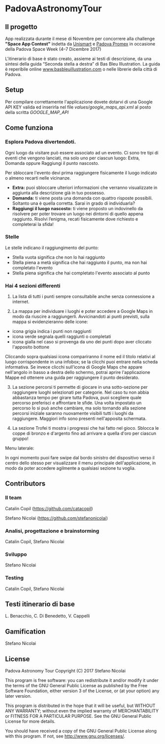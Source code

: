 # PadovaAstronomyTour

## Il progetto

App realizzata durante il mese di Novembre per concorrere alla challenge <b>"Space App Contest"</b> indetta da <a href="http://www.unismart.it">Unismart</a> e <a href="http://www.pd-promex.it/it">Padova Promex</a> in occasione della Padova Space Week (4&#8211;7 Dicembre 2017)

L'itinerario di base è stato creato, assieme ai testi di descrizione, da una sintesi della guida “Seconda stella a destra” di Bas Bleu Illustration. La guida è reperibile online <a href="http://www.basbleuillustration.com">www.basbleuillustration.com</a> o nelle librerie della città di Padova.

## Setup

Per compilare correttamente l'applicazione dovete dotarvi di una Google API KEY valida ed inserirla nel file _values/google_maps_api.xml_ al posto della scritta _GOOGLE_MAP_API_

## Come funziona

### Esplora Padova divertendoti.

Ogni luogo da visitare può essere associato ad un evento.
Ci sono tre tipi di eventi che vengono lanciati, ma solo uno per ciascun luogo: Extra, Domanda oppure Raggiungi il punto nascosto.

Per sbloccare l'evento devi prima raggiungere fisicamente il luogo indicato o almeno recarti nelle vicinanze.
- **Extra:** puoi sbloccare ulteriori informazioni che verranno visualizzate in aggiunta alla descrizione già in tuo possesso.
- **Domanda:** ti viene posta una domanda con quattro risposte possibili. Soltanto una è quella corretta. Sarai in grado di individuarla?
- **Raggiungi il luogo nascosto:** ti viene proposto un indovinello da risolvere per poter trovare un luogo nei dintorni di quello appena raggiunto. Risolvi l’enigma, recati fisicamente dove richiesto e completerai la sfida!

### Stelle
Le stelle indicano il raggiungimento del punto:
- Stella vuota significa che non lo hai raggiunto
- Stella piena a metà significa che hai raggiunto il punto, ma non hai completato l'evento
- Stella piena significa che hai completato l'evento associato al punto


### Hai 4 sezioni differenti

1. La lista di tutti i punti sempre consultabile anche senza connessione a internet.

2. La mappa per individuare i luoghi e poter accedere a Google Maps in modo da riuscire a raggiungerli. Avvicinandoti ai punti previsti,  sulla mappa si evidenzieranno delle icone:
 - icona grigia indica i punti non raggiunti
 - icona verde segnala quelli raggiunti o completati
 - icona gialla nel caso si provenga da uno dei punti dopo aver cliccato l'apposito bottone
 
 Cliccando sopra qualsiasi icona compariranno il nome ed il titolo relativi al luogo corrispondente in una infobox; se la clicchi puoi entrare nella scheda informativa. Se invece clicchi sull'icona di Google Maps che appare nell'angolo in basso a destra dello schermo, potrai aprire l'applicazione Mappe ed ottenere una guida per raggiungere il punto desiderato.

3. La sezione percorsi ti permette di giocare in una sotto-sezione per raggiungere luoghi selezionati per categorie. Nel caso tu non abbia abbastanza tempo per girare tutta Padova, puoi scegliere quale percorso preferisci e affrontare le sfide. Una volta impostato un percorso lo si può anche cambiare, ma solo tornando alla sezione percorsi iniziale saranno nuovamente visibili tutti i luoghi da raggiungere. Maggiori info sono presenti nell'apposita schermata.

4. La sezione Trofei ti mostra i progressi che hai fatto nel gioco. Sblocca le coppe di bronzo e d'argento fino ad arrivare a quella d'oro per ciascun gruppo!


Menu laterale:

In ogni momento puoi fare swipe dal bordo sinistro del dispositivo verso il centro dello stesso per visualizzare il menu principale dell'applicazione, in modo da poter accedere agilmente a qualsiasi sezione tu voglia.


## Contributors

### Il team

Catalin Copil (https://github.com/catacopil)

Stefano Nicolai (https://github.com/stefanonicolai)

### Analisi, progettazione e brainstorming

Catalin Copil, Stefano Nicolai

### Sviluppo

Stefano Nicolai

### Testing

Catalin Copil, Stefano Nicolai

## Testi itinerario di base

L. Benacchio, C. Di Benedetto, V. Cappelli

## Gamification

Stefano Nicolai

## License

Padova Astronomy Tour
Copyright (C) 2017  Stefano Nicolai

This program is free software: you can redistribute it and/or modify
it under the terms of the GNU General Public License as published by
the Free Software Foundation, either version 3 of the License, or
(at your option) any later version.

This program is distributed in the hope that it will be useful,
but WITHOUT ANY WARRANTY; without even the implied warranty of
MERCHANTABILITY or FITNESS FOR A PARTICULAR PURPOSE.  See the
GNU General Public License for more details.

You should have received a copy of the GNU General Public License
along with this program. If not, see <http://www.gnu.org/licenses/>.

